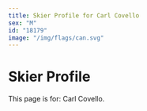 ```yaml
---
title: Skier Profile for Carl Covello
sex: "M"
id: "18179"
image: "/img/flags/can.svg" 
---
```


# Skier Profile

This page is for: Carl Covello.
    